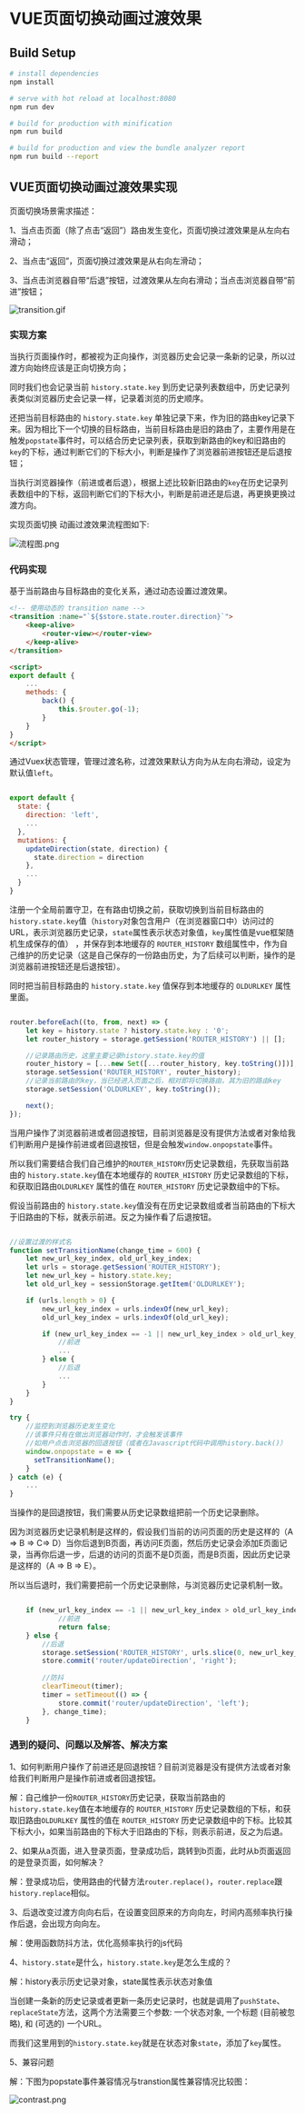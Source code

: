 # VUE页面切换动画过渡效果

## Build Setup

``` bash
# install dependencies
npm install

# serve with hot reload at localhost:8080
npm run dev

# build for production with minification
npm run build

# build for production and view the bundle analyzer report
npm run build --report
```

## VUE页面切换动画过渡效果实现

页面切换场景需求描述：

1、当点击页面（除了点击“返回”）路由发生变化，页面切换过渡效果是从左向右滑动；

2、当点击“返回”，页面切换过渡效果是从右向左滑动；

3、当点击浏览器自带“后退”按钮，过渡效果从左向右滑动；当点击浏览器自带“前进”按钮；

![transition.gif](./static/images/transition.gif "页面切换过渡效果")


### 实现方案

当执行页面操作时，都被视为正向操作，浏览器历史会记录一条新的记录，所以过渡方向始终应该是正向切换方向；

同时我们也会记录当前 `history.state.key` 到历史记录列表数组中，历史记录列表类似浏览器历史会记录一样，记录着浏览的历史顺序。

还把当前目标路由的 `history.state.key` 单独记录下来，作为旧的路由key记录下来。因为相比下一个切换的目标路由，当前目标路由是旧的路由了，主要作用是在触发`popstate`事件时，可以结合历史记录列表，获取到新路由的key和旧路由的`key`的下标，通过判断它们的下标大小，判断是操作了浏览器前进按钮还是后退按钮；

当执行浏览器操作（前进或者后退），根据上述比较新旧路由的`key`在历史记录列表数组中的下标，返回判断它们的下标大小，判断是前进还是后退，再更换更换过渡方向。

实现页面切换 动画过渡效果流程图如下:

![流程图.png](./static/images/tree.png "流程图")

### 代码实现

基于当前路由与目标路由的变化关系，通过动态设置过渡效果。

```html
<!-- 使用动态的 transition name -->
<transition :name="`${$store.state.router.direction}`">
    <keep-alive>
        <router-view></router-view>
    </keep-alive>
</transition>

<script>
export default {
    ...
    methods: {
        back() {
            this.$router.go(-1);
        }
    }
}
</script>
```

通过Vuex状态管理，管理过渡名称，过渡效果默认方向为从左向右滑动，设定为默认值`left`。

```js

export default {
  state: {
    direction: 'left',
    ...
  },
  mutations: {
    updateDirection(state, direction) {
      state.direction = direction
    },
    ...
  }
}

```

注册一个全局前置守卫，在有路由切换之前，获取切换到当前目标路由的 `history.state.key`值（`history`对象包含用户（在浏览器窗口中）访问过的 URL，表示浏览器历史记录，`state`属性表示状态对象值，`key`属性值是vue框架随机生成保存的值） ，并保存到本地缓存的 `ROUTER_HISTORY` 数组属性中，作为自己维护的历史记录（这是自己保存的一份路由历史，为了后续可以判断，操作的是浏览器前进按钮还是后退按钮）。

同时把当前目标路由的 `history.state.key` 值保存到本地缓存的 `OLDURLKEY` 属性里面。

```js

router.beforeEach((to, from, next) => {
    let key = history.state ? history.state.key : '0';
    let router_history = storage.getSession('ROUTER_HISTORY') || [];

    //记录路由历史，这里主要记录history.state.key的值
    router_history = [...new Set([...router_history, key.toString()])];
    storage.setSession('ROUTER_HISTORY', router_history);
    //记录当前路由的key，当已经进入页面之后，相对即将切换路由，其为旧的路由key
    storage.setSession('OLDURLKEY', key.toString());

    next();
});

```
当用户操作了浏览器前进或者回退按钮，目前浏览器是没有提供方法或者对象给我们判断用户是操作前进或者回退按钮，但是会触发`window.onpopstate`事件。

所以我们需要结合我们自己维护的`ROUTER_HISTORY`历史记录数组，先获取当前路由的 `history.state.key`值在本地缓存的 `ROUTER_HISTORY` 历史记录数组的下标，和获取旧路由`OLDURLKEY` 属性的值在 `ROUTER_HISTORY` 历史记录数组中的下标。

假设当前路由的 `history.state.key`值没有在历史记录数组或者当前路由的下标大于旧路由的下标，就表示前进。反之为操作看了后退按钮。


```js

//设置过渡的样式名
function setTransitionName(change_time = 600) {
    let new_url_key_index, old_url_key_index;
    let urls = storage.getSession('ROUTER_HISTORY');
    let new_url_key = history.state.key;
    let old_url_key = sessionStorage.getItem('OLDURLKEY');

    if (urls.length > 0) {
        new_url_key_index = urls.indexOf(new_url_key);
        old_url_key_index = urls.indexOf(old_url_key);

        if (new_url_key_index == -1 || new_url_key_index > old_url_key_index) { 
            //前进
            ...
        } else { 
            //后退
            ...
        }
    }
}

try {
    //监控到浏览器历史发生变化
    //该事件只有在做出浏览器动作时，才会触发该事件
    //如用户点击浏览器的回退按钮（或者在Javascript代码中调用history.back()）
    window.onpopstate = e => {
      setTransitionName();
    }
} catch (e) {
    ...
}

```

当操作的是回退按钮，我们需要从历史记录数组把前一个历史记录删除。

因为浏览器历史记录机制是这样的，假设我们当前的访问页面的历史是这样的（A => B => C=> D）当你后退到B页面，再访问E页面，然后历史记录会添加E页面记录，当再你后退一步，后退的访问的页面不是D页面，而是B页面，因此历史记录是这样的（A => B => E）。

所以当后退时，我们需要把前一个历史记录删除，与浏览器历史记录机制一致。

```js

    if (new_url_key_index == -1 || new_url_key_index > old_url_key_index) {
            //前进
            return false;
    } else { 
        //后退
        storage.setSession('ROUTER_HISTORY', urls.slice(0, new_url_key_index));
        store.commit('router/updateDirection', 'right');
        
        //防抖 
        clearTimeout(timer);
        timer = setTimeout(() => {
            store.commit('router/updateDirection', 'left');
        }, change_time);
    }

```

### 遇到的疑问、问题以及解答、解决方案

1、如何判断用户操作了前进还是回退按钮？目前浏览器是没有提供方法或者对象给我们判断用户是操作前进或者回退按钮。

解：自己维护一份`ROUTER_HISTORY`历史记录，获取当前路由的 `history.state.key`值在本地缓存的 `ROUTER_HISTORY` 历史记录数组的下标，和获取旧路由`OLDURLKEY` 属性的值在 `ROUTER_HISTORY` 历史记录数组中的下标。比较其下标大小，如果当前路由的下标大于旧路由的下标，则表示前进，反之为后退。

2、如果从a页面，进入登录页面，登录成功后，跳转到b页面，此时从b页面返回的是登录页面，如何解决？

解：登录成功后，使用路由的代替方法`router.replace()`，`router.replace`跟`history.replace`相似。

3、后退改变过渡方向向右后，在设置变回原来的方向向左，时间内高频率执行操作后退，会出现方向向左。

解：使用函数防抖方法，优化高频率执行的js代码

4、`history.state`是什么，`history.state.key`是怎么生成的？

解：history表示历史记录对象，state属性表示状态对象值
  
当创建一条新的历史记录或者更新一条历史记录时，也就是调用了`pushState`、`replaceState`方法，这两个方法需要三个参数: 一个状态对象, 一个标题 (目前被忽略), 和 (可选的) 一个URL。

而我们这里用到的`history.state.key`就是在状态对象`state`，添加了`key`属性。

5、兼容问题

解：下图为popstate事件兼容情况与transtion属性兼容情况比较图：

![contrast.png](./static/images/contrast.png "兼容比较图")






